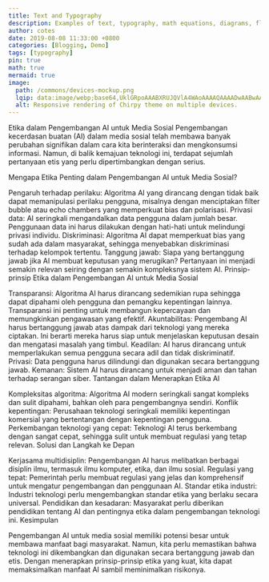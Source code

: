 ```yaml
---
title: Text and Typography
description: Examples of text, typography, math equations, diagrams, flowcharts, pictures, videos, and more.
author: cotes
date: 2019-08-08 11:33:00 +0800
categories: [Blogging, Demo]
tags: [typography]
pin: true
math: true
mermaid: true
image:
  path: /commons/devices-mockup.png
  lqip: data:image/webp;base64,UklGRpoAAABXRUJQVlA4WAoAAAAQAAAADwAABwAAQUxQSDIAAAARL0AmbZurmr57yyIiqE8oiG0bejIYEQTgqiDA9vqnsUSI6H+oAERp2HZ65qP/VIAWAFZQOCBCAAAA8AEAnQEqEAAIAAVAfCWkAALp8sF8rgRgAP7o9FDvMCkMde9PK7euH5M1m6VWoDXf2FkP3BqV0ZYbO6NA/VFIAAAA
  alt: Responsive rendering of Chirpy theme on multiple devices.
---
```


Etika dalam Pengembangan AI untuk Media Sosial
Pengembangan kecerdasan buatan (AI) dalam media sosial telah membawa banyak perubahan signifikan dalam cara kita berinteraksi dan mengkonsumsi informasi. Namun, di balik kemajuan teknologi ini, terdapat sejumlah pertanyaan etis yang perlu dipertimbangkan dengan serius.

Mengapa Etika Penting dalam Pengembangan AI untuk Media Sosial?

Pengaruh terhadap perilaku: Algoritma AI yang dirancang dengan tidak baik dapat memanipulasi perilaku pengguna, misalnya dengan menciptakan filter bubble atau echo chambers yang memperkuat bias dan polarisasi.
Privasi data: AI seringkali mengandalkan data pengguna dalam jumlah besar. Penggunaan data ini harus dilakukan dengan hati-hati untuk melindungi privasi individu.
Diskriminasi: Algoritma AI dapat memperkuat bias yang sudah ada dalam masyarakat, sehingga menyebabkan diskriminasi terhadap kelompok tertentu.
Tanggung jawab: Siapa yang bertanggung jawab jika AI membuat keputusan yang merugikan? Pertanyaan ini menjadi semakin relevan seiring dengan semakin kompleksnya sistem AI.
Prinsip-prinsip Etika dalam Pengembangan AI untuk Media Sosial

Transparansi: Algoritma AI harus dirancang sedemikian rupa sehingga dapat dipahami oleh pengguna dan pemangku kepentingan lainnya. Transparansi ini penting untuk membangun kepercayaan dan memungkinkan pengawasan yang efektif.
Akuntabilitas: Pengembang AI harus bertanggung jawab atas dampak dari teknologi yang mereka ciptakan. Ini berarti mereka harus siap untuk menjelaskan keputusan desain dan mengatasi masalah yang timbul.
Keadilan: AI harus dirancang untuk memperlakukan semua pengguna secara adil dan tidak diskriminatif.
Privasi: Data pengguna harus dilindungi dan digunakan secara bertanggung jawab.
Kemanan: Sistem AI harus dirancang untuk menjadi aman dan tahan terhadap serangan siber.
Tantangan dalam Menerapkan Etika AI

Kompleksitas algoritma: Algoritma AI modern seringkali sangat kompleks dan sulit dipahami, bahkan oleh para pengembangnya sendiri.
Konflik kepentingan: Perusahaan teknologi seringkali memiliki kepentingan komersial yang bertentangan dengan kepentingan pengguna.
Perkembangan teknologi yang cepat: Teknologi AI terus berkembang dengan sangat cepat, sehingga sulit untuk membuat regulasi yang tetap relevan.
Solusi dan Langkah ke Depan

Kerjasama multidisiplin: Pengembangan AI harus melibatkan berbagai disiplin ilmu, termasuk ilmu komputer, etika, dan ilmu sosial.
Regulasi yang tepat: Pemerintah perlu membuat regulasi yang jelas dan komprehensif untuk mengatur pengembangan dan penggunaan AI.
Standar etika industri: Industri teknologi perlu mengembangkan standar etika yang berlaku secara universal.
Pendidikan dan kesadaran: Masyarakat perlu diberikan pendidikan tentang AI dan pentingnya etika dalam pengembangan teknologi ini.
Kesimpulan

Pengembangan AI untuk media sosial memiliki potensi besar untuk membawa manfaat bagi masyarakat. Namun, kita perlu memastikan bahwa teknologi ini dikembangkan dan digunakan secara bertanggung jawab dan etis. Dengan menerapkan prinsip-prinsip etika yang kuat, kita dapat memaksimalkan manfaat AI sambil meminimalkan risikonya.